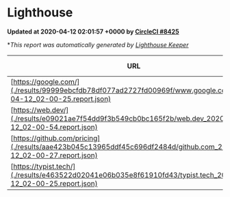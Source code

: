 
# Lighthouse

**Updated at 2020-04-12 02:01:57 +0000 by [CircleCI #8425](https://circleci.com/gh/ItinerisLtd/lighthouse-keeper-example/8425)**

**This report was automatically generated by [Lighthouse Keeper](https://github.com/itinerisltd/lighthouse-keeper)*

| URL | Performance | Accessibility | Best Practices | SEO | PWA | Updated At |
| --- | --- | --- | --- | --- | --- | --- |
| [https://google.com/](./results/99999ebcfdb78df077ad2727fd00969f/www.google.com_2020-04-12_02-00-25.report.json) | 0.94 | 0.86 | 0.93 | 0.92 | 0.56 | 2020-04-12T02:00:25.330Z |
| [https://web.dev/](./results/e09021ae7f54dd9f3b549cb0bc165f2b/web.dev_2020-04-12_02-00-54.report.json) | 0.97 | 0.98 | 1 | 0.99 | 1 | 2020-04-12T02:00:54.578Z |
| [https://github.com/pricing](./results/aae423b045c13965ddf45c696df2484d/github.com_2020-04-12_02-00-27.report.json) | 0.81 | 0.95 | 0.93 | 0.92 | 0.56 | 2020-04-12T02:00:27.438Z |
| [https://typist.tech/](./results/e463522d02041e06b035e8f61910fd43/typist.tech_2020-04-12_02-00-25.report.json) | 0.99 | 0.92 | 0.86 | 0.92 | 0.59 | 2020-04-12T02:00:25.304Z |
